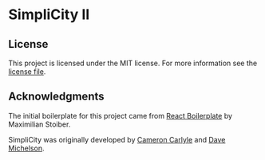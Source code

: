 # SimpliCity II


## License

This project is licensed under the MIT license. For more information see the [license file](./LICENSE.md).

## Acknowledgments

The initial boilerplate for this project came from [React Boilerplate](https://github.com/mxstbr/react-boilerplate) by Maximilian Stoiber.

SimpliCity was originally developed by [Cameron Carlyle](https://github.com/carlyleec) and [Dave Michelson](https://github.com/daveism).
